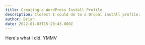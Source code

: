 ```yaml
---
title: Creating a WordPress Install Profile
description: Closest I could do to a Drupal install profile.
author: Brian
date: 2022-01-03T15:20:43.800Z
---
```

Here's what I did. YMMV